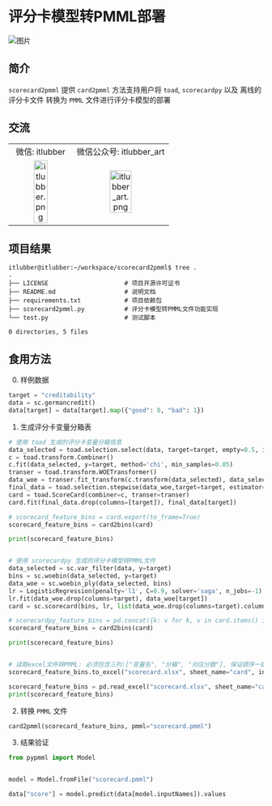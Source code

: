 # 评分卡模型转PMML部署

![图片](https://itlubber.art/upload/2023/02/%E5%9B%BE%E7%89%87.png)

## 简介

`scorecard2pmml` 提供 `card2pmml` 方法支持用户将 `toad`, `scorecardpy` 以及 离线的评分卡文件 转换为 `PMML` 文件进行评分卡模型的部署

## 交流

<table style="text-align:center !important;border=0;">
    <tr>
        <td>
            <span>微信: itlubber</span>
        </td>
        <td>
            <span>微信公众号: itlubber_art</span>
        </td>
    </tr>
    <tr>
        <td>
            <img src="https://itlubber.art//upload/itlubber.png" alt="itlubber.png" width="50%" border=0/>
        </td>
        <td>
            <img src="https://itlubber.art//upload/itlubber_art.png" alt="itlubber_art.png" width="50%" border=0/>
        </td>
    </tr>
</table>

## 项目结果

```base
itlubber@itlubber:~/workspace/scorecard2pmml$ tree .
.
├── LICENSE                     # 项目开源许可证书
├── README.md                   # 说明文档
├── requirements.txt            # 项目依赖包
├── scorecard2pmml.py           # 评分卡模型转PMML文件功能实现
└── test.py                     # 测试脚本

0 directories, 5 files
```


## 食用方法

0. 样例数据

```python
target = "creditability"
data = sc.germancredit()
data[target] = data[target].map({"good": 0, "bad": 1})
```

1. 生成评分卡变量分箱表

```python
# 使用 toad 生成的评分卡变量分箱信息
data_selected = toad.selection.select(data, target=target, empty=0.5, iv=0.05, corr=0.7)
c = toad.transform.Combiner()
c.fit(data_selected, y=target, method='chi', min_samples=0.05)
transer = toad.transform.WOETransformer()
data_woe = transer.fit_transform(c.transform(data_selected), data_selected[target], exclude=target)
final_data = toad.selection.stepwise(data_woe,target=target, estimator='ols', direction='both', criterion='aic')
card = toad.ScoreCard(combiner=c, transer=transer)
card.fit(final_data.drop(columns=[target]), final_data[target])

# scorecard_feature_bins = card.export(to_frame=True)
scorecard_feature_bins = card2bins(card)

print(scorecard_feature_bins)


# 使用 scorecardpy 生成的评分卡模型转PMML文件
data_selected = sc.var_filter(data, y=target)
bins = sc.woebin(data_selected, y=target)
data_woe = sc.woebin_ply(data_selected, bins)
lr = LogisticRegression(penalty='l1', C=0.9, solver='saga', n_jobs=-1)
lr.fit(data_woe.drop(columns=target), data_woe[target])
card = sc.scorecard(bins, lr, list(data_woe.drop(columns=target).columns))

# scorecardpy_feature_bins = pd.concat({k: v for k, v in card.items() if k != "basepoints"}.values())
scorecard_feature_bins = card2bins(card)

print(scorecard_feature_bins)


# 读取excel文件转PMML: 必须包含三列:["变量名", "分箱", "对应分数"], 保证顺序一致
scorecard_feature_bins.to_excel("scorecard.xlsx", sheet_name="card", index=False)

scorecard_feature_bins = pd.read_excel("scorecard.xlsx", sheet_name="card")
print(scorecard_feature_bins)
```

2. 转换 `PMML` 文件

```python
card2pmml(scorecard_feature_bins, pmml="scorecard.pmml")
```

3. 结果验证

```python
from pypmml import Model


model = Model.fromFile("scorecard.pmml")

data["score"] = model.predict(data[model.inputNames]).values
```

